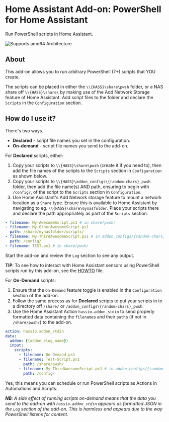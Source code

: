 # Home Assistant Add-on: PowerShell for Home Assistant

Run PowerShell scripts in Home Assistant.

![Supports amd64 Architecture][amd64-shield]

## About

This add-on allows you to run arbitrary PowerShell (7+) scripts that YOU create.

The scripts can be placed in either the `\\{HASS}\share\pwsh` folder, or a NAS share off `\\{HASS}\share\` by making use of the Add Network Storage feature of Home Assistant. Add script files to the folder and declare the `Scripts` in the `Configuration` section.

## How do I use it?

There's two ways.
 - **Declared** - script file names you set in the configuration.
 - **On-demand** - script file names you send to the add-on.

For **Declared** scripts, either:
1. Copy your scripts to `\\{HASS}\share\pwsh` (create it if you need to), then add the file names of the scripts to the `Scripts` section in `Configuration` as shown below.
2. Copy your scripts to `\\{HASS}\addon_configs\{random-chars}_pwsh` folder, then add the file name(s) AND path, ensuring to begin with `/config/`, of the script to the `Scripts` section in `Configuration`.
3. Use Home Assistant's Add Network storage feature to mount a network location as a `Share` type. Ensure this is available to Home Assistant by navigating to eg. `\\{HASS}\share\mynasfolder`. Place your scripts there and declare the path appropriately as part of the `Scripts` section.

```yaml
- filename: My-AwesomeScript.ps1 # in share/pwsh/
- filename: My-OtherAwesomeScript.ps1
  path: /share/mynasfolder/scripts/
- filename: My-ThirdAwesomeScript.ps1 # in addon_configs/{random-chars}_pwsh/
  path: /config/
- filename: TEST.ps1 # in share/pwsh/
```

Start the add-on and review the `Log` section to see any output.

**TIP**: To see how to interact with Home Assistant sensors using PowerShell scripts run by this add-on, see the [HOWTO](HOWTO.md) file.

For **On-Demand** scripts:
1. Ensure that the `On-Demand` feature toggle is enabled in the `Configuration` section of the add-on.
2. Follow the same process as for **Declared** scripts to put your scripts in to a directory off `/share/` or `/addon_configs\{random-chars}_pwsh`.
3. Use the Home Assistant Action `hassio.addon_stdin` to send properly formatted data containing the `filename`s and their `path`s (if not in `/share/pwsh/`) to the add-on.

```yaml
action: hassio.addon_stdin
data:
  addon: {{addon_slug_name}}
  input:
    scripts:
      - filename: On-Demand.ps1
      - filename: Test-Script.ps1
        path: /share/pwsh/
      - filename: My-ThirdAwesomeScript.ps1 # in addon_configs/{random-chars}_pwsh/
        path: /config/
```

Yes, this means you can schedule or run PowerShell scripts as Actions in Automations and Scripts.

_**NB**: A side effect of running scripts on-demand means that the data you send to the add-on with `hassio.addon_stdin` appears as formatted JSON in the `Log` section of the add-on. This is harmless and appears due to the way PowerShell listens for content._

[amd64-shield]: https://img.shields.io/badge/amd64-yes-green.svg
